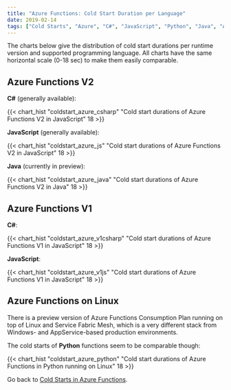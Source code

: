 ```yaml
---
title: "Azure Functions: Cold Start Duration per Language"
date: 2019-02-14
tags: ["Cold Starts", "Azure", "C#", "JavaScript", "Python", "Java", "Azure Functions"]
---
```


The charts below give the distribution of cold start durations per runtime version and supported programming language. All charts have the same horizontal scale (0-18 sec) to make them easily comparable.

## Azure Functions V2

**C#** (generally available):

{{< chart_hist 
     "coldstart_azure_csharp" 
     "Cold start durations of Azure Functions V2 in JavaScript" 
     18 >}}

**JavaScript** (generally available):

{{< chart_hist 
     "coldstart_azure_js" 
     "Cold start durations of Azure Functions V2 in JavaScript" 
     18 >}}

**Java** (currently in preview):

{{< chart_hist 
     "coldstart_azure_java" 
     "Cold start durations of Azure Functions V2 in Java" 
     18 >}}

## Azure Functions V1

**C#**:

{{< chart_hist 
     "coldstart_azure_v1csharp" 
     "Cold start durations of Azure Functions V1 in JavaScript" 
     18 >}}

**JavaScript**:

{{< chart_hist 
     "coldstart_azure_v1js" 
     "Cold start durations of Azure Functions V1 in JavaScript" 
     18 >}}

## Azure Functions on Linux

There is a preview version of Azure Functions Consumption Plan running on top of Linux and Service Fabric Mesh, which is a very different stack from Windows- and AppService-based production environments.

The cold starts of **Python** functions seem to be comparable though:

{{< chart_hist 
     "coldstart_azure_python" 
     "Cold start durations of Azure Functions in Python running on Linux"
     18 >}}

Go back to [Cold Starts in Azure Functions](/coldstarts/azure/).